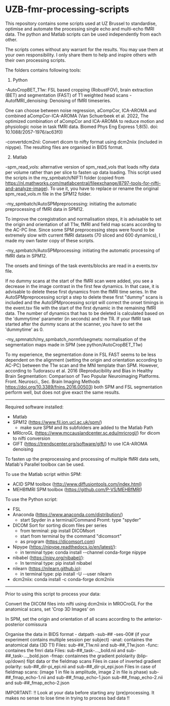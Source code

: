 # UZB-fmr-processing-scripts

This repository contains some scripts used at UZ Brussel to standardise, optimise and automate the processing single echo and multi-echo fMRI data. The python and Matlab scripts can be used independently from each other.

The scripts comes without any warrant for the results. You may use them at your own responsibility. I only share them to help and inspire others with their own processing scripts.

The folders contains following tools:

1. Python

-AutoCropBET_T1w: FSL based cropping (RobustFOV), brain extraction (BET) and segmentation (FAST) of T1 weighted head scans
-AutofMRI_denoising: Denoising of fMRI timeseries. 

One can choose between noise regression, aCompCor, ICA-AROMA and combined aCompCor-ICA-AROMA (Van Schuerbeek et al. 2022, The optimized combination of aCompCor and ICA-AROMA to reduce motion and physiologic noise in task fMRI data. Biomed Phys Eng Express 1;8(5). doi: 10.1088/2057-1976/ac63f0)

-convertdcm2nii: Convert dicom to nifty format using dcm2niix (included in nipype). The resulting files are organised in BIDS format.

2. Matlab

-spm_read_vols: alternative version of spm_read_vols that loads nifty data per volume rather than per slice to fasten up data loading. This script used the scripts in the my_spmbatch/NIFTI folder (copied from https://nl.mathworks.com/matlabcentral/fileexchange/8797-tools-for-nifti-and-analyze-image). To use it, you have to replace or rename the original spm_read_vols.m file in the SPM12 folder.

-my_spmbatch/AutoSPMpreprocessing: initiating the automatic preprocessing of fMRI data in SPM12.

To improve the coregistration and normalisation steps, it is advisable to set the origin and orientation of all T1w, fMRI and field map scans according to the AC-PC line.
Since some SPM preprocessing steps were found to be extremely slow with current fMRI datasets (70 sliced and 600 dynamics), I made my own faster copy of these scripts.

-my_spmbatch/AutoSPMprocessing: initiating the automatic processing of fMRI data in SPM12.

The onsets and timings of the task events/blocks are read in a events.tsv file.

If no dummy scans at the start of the fMRI scan were added, you see a decrease in the image contrast in the first few dynamics. In that case, it is advisable to delete these first dynamics from the fMRI time series. In the AutoSPMpreprocessing script a step to delete these first "dummy" scans is included and the AutoSPMprocessing script will correct the onset timings in the event.tsv file with the start of the first dynamic in the remaining fMRI data. The number of dynamics that has to be deleted is calculated based on the 'dummytime' parameter (in seconds) and the TR. If your fMRI task started after the dummy scans at the scanner, you have to set the 'dummytime' as 0.

-my_spmnatch/my_spmbatch_normfslsegmets: normalisation of the segmentation maps made in SPM (see python/AutoCropBET_T1w)

To my experience, the segmentation done in FSL FAST seems to be less dependent on the alignment (setting the origin and orientation according to AC-PC) between the T1w scan and the MNI template than SPM. However, according to Tudorascu et al. 2016 (Reproducibility and Bias in Healthy Brain Segmentation: Comparison of Two Popular Neuroimaging Platforms. Front. Neurosci., Sec. Brain Imaging Methods https://doi.org/10.3389/fnins.2016.00503) both SPM and FSL segmentation perform well, but does not give exact the same results.

--------------------------------------------------------------------------------------

Required software installed:

- Matlab
- SPM12 (https://www.fil.ion.ucl.ac.uk/spm/)
	- make sure SPM and its subfolders are added to the Matlab Path
- MRIcroGL (https://www.mccauslandcenter.sc.edu/mricrogl/) for dicom to nifti conversion
- GIFT (https://trendscenter.org/software/gift/) to use ICA-AROMA denoising

To fasten up the preprocessing and processing of multiple fMRI data sets, Matlab's Parallel toolbox can be used.

To use the Matlab script within SPM:

- ACID SPM toolbox (http://www.diffusiontools.com/index.html)
- MEHBfMRI SPM toolbox (https://github.com/P-VS/MEHBfMRI)

To use the Python script:

- FSL
- Anaconda (https://www.anaconda.com/distribution/)
	- start Spyder in a terminal/Command Promt: type "spyder"
- DICOM Sort for sorting dicom files per series
	- from terminal: pip install DICOMsort
	- start from terminal by the command "dicomsort"
	- as program (https://dicomsort.com)
- Nipype (https://nipype.readthedocs.io/en/latest/): 
	- in terminal type: conda install --channel conda-forge nipype
- nibabel (https://nipy.org/nibabel/): 
	- In terminal type: pip install nibabel 
- nilearn (https://nilearn.github.io):
	- in terminal type: pip install -U --user nilearn
- dcm2niix: conda install -c conda-forge dcm2niix

--------------------------------------------------------------------------------------

Prior to using this script to process your data:

Convert the DICOM files into nifti using dcm2niix in MROCroGL
For the anatomical scans, set 'Crop 3D Images' on

In SPM, set the origin and orientation of all scans according to the anterior-posterior comissura

Organise the data in BIDS format
    - datpath
        -sub-##
            -ses-00# (if your experiment contains multiple session per subject)
                -anat: containes the anatomical data (3D T1)
                   Files: sub-##_T1w.nii and sub-##_T1w.json
                -func: containes the fmri data
                   Files: sub-##_task-..._bold.nii and sub-##_task-..._bold.json
                -fmap: containnes the gradient pololarity (blip-up/down) filpt data or the fieldmap scans
                   Files in case of inverted gradient polarity: sub-##_dir-pi_epi.nii and sub-##_dir-pi_epi.json
                   Files in case of fieldmap scans: (image 1 in file is amplitude, image 2 in file is phase)
                          sub-##_fmap_echo-1.nii and sub-##_fmap_echo-1.json
                          sub-##_fmap_echo-2.nii and sub-##_fmap_echo-2.json
    
IMPORTANT: !! Look at your data before starting any (pre)processing. It makes no sense to lose time in trying to process bad data !!
